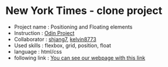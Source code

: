 # New York Times - clone project <br />

- Project name : Positioning and Floating elements
- Instruction : [Odin Project](https://www.theodinproject.com/courses/html5-and-css3/lessons/positioning-and-floating-elements)  <br />
- Collaborator : [shjang7](https://github.com/shjang7), [kelvin8773](https://github.com/kelvin8773) <br />
- Used skills : flexbox, grid, position, float <br />
- language : html/css <br />
- following link : [You can see our webpage with this link](https://shjang7.github.io/New_York_Times/)
